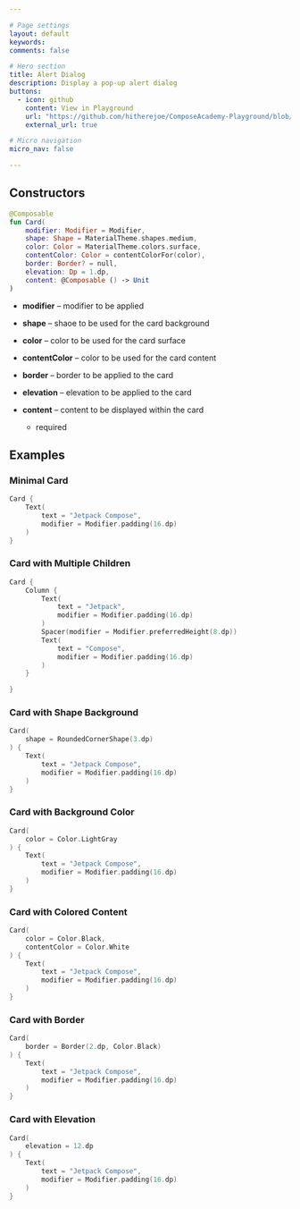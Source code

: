 ```yaml
---

# Page settings
layout: default
keywords:
comments: false

# Hero section
title: Alert Dialog
description: Display a pop-up alert dialog
buttons:
  - icon: github
    content: View in Playground
    url: "https://github.com/hitherejoe/ComposeAcademy-Playground/blob/master/app/src/main/java/co/joebirch/composeplayground/material/alertDialog.kt"
    external_url: true

# Micro navigation
micro_nav: false

---
```


## Constructors

```kotlin
@Composable
fun Card(
    modifier: Modifier = Modifier,
    shape: Shape = MaterialTheme.shapes.medium,
    color: Color = MaterialTheme.colors.surface,
    contentColor: Color = contentColorFor(color),
    border: Border? = null,
    elevation: Dp = 1.dp,
    content: @Composable () -> Unit
)
```

* **modifier** – modifier to be applied

* **shape** – shaoe to be used for the card background

* **color** – color to be used for the card surface

* **contentColor** – color to be used for the card content

* **border** – border to be applied to the card

* **elevation** – elevation to be applied to the card

* **content** – content to be displayed within the card
  * required


## Examples

### Minimal Card
  
```kotlin
Card {
    Text(
        text = "Jetpack Compose",
        modifier = Modifier.padding(16.dp)
    )
}
```

### Card with Multiple Children
  
```kotlin
Card {
    Column {
        Text(
            text = "Jetpack",
            modifier = Modifier.padding(16.dp)
        )
        Spacer(modifier = Modifier.preferredHeight(8.dp))
        Text(
            text = "Compose",
            modifier = Modifier.padding(16.dp)
        )
    }

}
```

### Card with Shape Background
  
```kotlin
Card(
    shape = RoundedCornerShape(3.dp)
) {
    Text(
        text = "Jetpack Compose",
        modifier = Modifier.padding(16.dp)
    )
}
```

### Card with Background Color
  
```kotlin
Card(
    color = Color.LightGray
) {
    Text(
        text = "Jetpack Compose",
        modifier = Modifier.padding(16.dp)
    )
}
```

### Card with Colored Content
  
```kotlin
Card(
    color = Color.Black,
    contentColor = Color.White
) {
    Text(
        text = "Jetpack Compose",
        modifier = Modifier.padding(16.dp)
    )
}
```

### Card with Border
  
```kotlin
Card(
    border = Border(2.dp, Color.Black)
) {
    Text(
        text = "Jetpack Compose",
        modifier = Modifier.padding(16.dp)
    )
}
```

### Card with Elevation
  
```kotlin
Card(
    elevation = 12.dp
) {
    Text(
        text = "Jetpack Compose",
        modifier = Modifier.padding(16.dp)
    )
}
```
